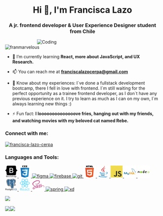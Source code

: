 <h1 align="center">Hi 👋, I'm Francisca Lazo</h1>
<h3 align="center">A jr. frontend developer & User Experience Designer student from Chile</h3>
<img align="right" alt="Coding" width="400" src="https://repository-images.githubusercontent.com/507089682/889a6863-d25c-4a54-b2c5-8efad7260eeb">

<p align="left"> <img src="https://komarev.com/ghpvc/?username=franmarvelous&label=Profile%20views&color=0e75b6&style=flat" alt="franmarvelous" /> </p>

- 🌱 I’m currently learning **React, more about JavaScript, and UX Research.**

- 📫 You can reach me at **franciscalazocerpa@gmail.com**

- 📄 Know about my experiences: I´ve done a fullstack development bootcamp, there I fell in love with frontend. I´m still waiting for the perfect opportunity as a trainee frontend developer, as I don´t have any previous experience on it. I try to learn as much as I can on my own, I´m always learning new things :)

- ⚡ Fun fact: **I loooooooooooooove fries, hanging out with my friends, and watching movies with my beloved cat named Rebe.**

<h3 align="left">Connect with me:</h3>
<p align="left">
<a href="https://linkedin.com/in/francisca-lazo-cerpa" target="blank"><img align="center" src="https://raw.githubusercontent.com/rahuldkjain/github-profile-readme-generator/master/src/images/icons/Social/linked-in-alt.svg" alt="francisca-lazo-cerpa" height="30" width="40" /></a>
</p>

<h3 align="left">Languages and Tools:</h3>
<p align="left"> <a href="https://getbootstrap.com" target="_blank" rel="noreferrer"> <img src="https://raw.githubusercontent.com/devicons/devicon/master/icons/bootstrap/bootstrap-plain-wordmark.svg" alt="bootstrap" width="40" height="40"/> </a> <a href="https://www.w3schools.com/css/" target="_blank" rel="noreferrer"> <img src="https://raw.githubusercontent.com/devicons/devicon/master/icons/css3/css3-original-wordmark.svg" alt="css3" width="40" height="40"/> </a> <a href="https://www.figma.com/" target="_blank" rel="noreferrer"> <img src="https://www.vectorlogo.zone/logos/figma/figma-icon.svg" alt="figma" width="40" height="40"/> </a> <a href="https://firebase.google.com/" target="_blank" rel="noreferrer"> <img src="https://www.vectorlogo.zone/logos/firebase/firebase-icon.svg" alt="firebase" width="40" height="40"/> </a> <a href="https://git-scm.com/" target="_blank" rel="noreferrer"> <img src="https://www.vectorlogo.zone/logos/git-scm/git-scm-icon.svg" alt="git" width="40" height="40"/> </a> <a href="https://www.w3.org/html/" target="_blank" rel="noreferrer"> <img src="https://raw.githubusercontent.com/devicons/devicon/master/icons/html5/html5-original-wordmark.svg" alt="html5" width="40" height="40"/> </a> <a href="https://www.java.com" target="_blank" rel="noreferrer"> <img src="https://raw.githubusercontent.com/devicons/devicon/master/icons/java/java-original.svg" alt="java" width="40" height="40"/> </a> <a href="https://developer.mozilla.org/en-US/docs/Web/JavaScript" target="_blank" rel="noreferrer"> <img src="https://raw.githubusercontent.com/devicons/devicon/master/icons/javascript/javascript-original.svg" alt="javascript" width="40" height="40"/> </a> <a href="https://www.mysql.com/" target="_blank" rel="noreferrer"> <img src="https://raw.githubusercontent.com/devicons/devicon/master/icons/mysql/mysql-original-wordmark.svg" alt="mysql" width="40" height="40"/> </a> <a href="https://nodejs.org" target="_blank" rel="noreferrer"> <img src="https://raw.githubusercontent.com/devicons/devicon/master/icons/nodejs/nodejs-original-wordmark.svg" alt="nodejs" width="40" height="40"/> </a> <a href="https://www.postgresql.org" target="_blank" rel="noreferrer"> <img src="https://raw.githubusercontent.com/devicons/devicon/master/icons/postgresql/postgresql-original-wordmark.svg" alt="postgresql" width="40" height="40"/> </a> <a href="https://reactjs.org/" target="_blank" rel="noreferrer"> <img src="https://raw.githubusercontent.com/devicons/devicon/master/icons/react/react-original-wordmark.svg" alt="react" width="40" height="40"/> </a> <a href="https://sass-lang.com" target="_blank" rel="noreferrer"> <img src="https://raw.githubusercontent.com/devicons/devicon/master/icons/sass/sass-original.svg" alt="sass" width="40" height="40"/> </a> <a href="https://spring.io/" target="_blank" rel="noreferrer"> <img src="https://www.vectorlogo.zone/logos/springio/springio-icon.svg" alt="spring" width="40" height="40"/> </a> <a href="https://www.adobe.com/products/xd.html" target="_blank" rel="noreferrer"> <img src="https://cdn.worldvectorlogo.com/logos/adobe-xd.svg" alt="xd" width="40" height="40"/> </a> </p>

<img src="https://github-readme-streak-stats.herokuapp.com?user=FranMarvelous&theme=tokyonight_duo&hide_border=true"><br>
  
<img src="https://github-readme-stats.vercel.app/api?username=FranMarvelous&show_icons=true&theme=tokyonight&bg_color=00000000&true&hide_border=true" height="160px"><img src="https://github-readme-stats.vercel.app/api/top-langs/?username=Poipurin&layout=compact&theme=tokyonight&bg_color=00000000&show_icons=true&hide_border=true"> <br>

